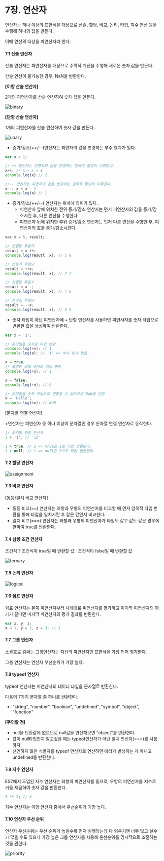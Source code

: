 # 7장. 연산자

연산자는 하나 이상의 표현식을 대상으로 산술, 할당, 비교, 논리, 타입, 지수 연산 등을 수행해 하나의 값을 만든다. 

이때 연산의 대상을 피연산자라 한다.

#### 7.1 산술 연산자

산술 연산자는 피연산자를 대상으로 수학적 계산을 수행해 새로운 숫자 값을 만든다.

산술 연산이 불가능한 경우, NaN을 반환한다.

**[이항 산술 연산자]**

2개의 피연산자를 산술 연산하여 숫자 값을 만든다.

![binary](./image/binary.png)



**[단항 산술 연산자]**

1개의 피연산자를 산술 연산하여 숫자 값을 만든다.

![unary](./image/unary.png)



- 증가/감소(++/--)연산자는 피연자의 값을 변경하는 부수 효과가 있다.

```javascript
var x = 1;

// ++ 연산자는 피연자의 값을 변경하는 암묵적 할당이 이뤄진다.
x++; // x = x + 1
console.log(x) // 2

//-- 연산자는 피연자의 값을 변경하는 암묵적 할당이 이뤄진다.
x--; x = x - 1
console.log(x) // 1
```



- 증가/감소(++/--) 연산자는 위치에 의미가 있다.
  - 피연산자 앞에 위치한 전위 증가/감소 연산자는 먼저 피연산자의 값을 증가/감소시킨 후, 다른 연산을 수행한다.
  - 피연산자 뒤에 위치한 후위 증가/감소 연산자는 먼저 다른 연산을 수행한 후, 피연산자의 값을 증가/감소시킨다.

```javascript
vax x = 5, result;

// 선할당 후증가
result = x ++;
console.log(resutl, x); // 5 6

// 선증가 후할당
result = ++x;
console.log(result, x); // 7 7

// 선할당 후감소
result = x--;
console.log(result, x); // 7 6

// 선감소 후할당
result = --x;
console.log(result, x); // 5 5
```



- 숫자 타입이 아닌 피연산자에 + 단항 연산자를 사용하면 피연사자를 숫자 타입으로 변환한 값을 생성하여 반환한다. 

```javascript
var x = '1';

// 문자열을 숫자로 타입 변환
console.log(+x); // 1
console.log(x); // '1' => 부수 효과 없음.

x = true;
// 불리언 값을 숫자로 타입 변환
console.log(+x); // 1

x = false;
console.log(+x); // 0

// 문자열을 숫자 타입으로 변환할 수 없으므로 NaN을 반환
x = 'Hello';
console.log(+x); // NaN
```



[문자열 연결 연산자]

+연산자는 피연산자 중 하나 이상이 문자열인 경우 문자열 연결 연산자로 동작한다.

```javascript
// 문자열 연결 연산자
1 + '1'; // '12'

1 + true; // 2 => true는 1로 타입 변환된다.
1 + null; // 1 => null은 0으로 타입 변환된다.
```



#### 7.2 할당 연산자

![assignment](./image/assignment.png)



#### 7.3 비교 연산자

[동등/일치 비교 연산자]

- 동등 비교(==) 연산자는 좌항과 우항의 피연산자를 비교할 때 먼저 암묵적 타입 변환을 통해 타입을 일치시킨 후 같은 값인지 비교한다.
- 일치 비교(===) 연산자는 좌항과 우항의 피연산자가 타입도 같고 값도 같은 경우에 한하여 true를 반환한다.



#### 7.4 삼항 조건 연산자

조건식 ? 조건식이 true일 때 반환할 값 : 조건식이 false일 때 반환할 값

![ternary](./image/ternary.png)

#### 7.5 논리 연산자

![logical](./image/logical.png)

#### 7.6 쉼표 연산자

쉼표 연산자는 왼쪽 피연산자부터 차례대로 피연산자를 평가하고 마지막 피연산자의 평가가 끝나면 마지막 피연산자의 평가 결과를 반환한다.

```javascript
var x, y, z;
x = 1, y = 2, z = 3; // 3
```



#### 7.7 그룹 연산자

소괄호로 감싸는 그룹연산자는 자신의 피연산자인 표현식을 가장 먼저 평가한다.

그룹 연산자는 연산자 우선순위가 가장 높다.



#### 7.8 typeof 연산자

typeof 연산자는 피연산자의 데이터 타입을 문자열로 반환한다.

다음의 7가지 문자열 중 하나를 반환한다.

- "string", "number", "boolean", "undefined", "symbol", "object", "function"

**[주의할 점]**

- null을 반환값에 없으므로 null값을 연산해보면 "object"를 반환한다.
- 값이 null타입인지 알고싶을 때는 typeof연산자가 아닌 일치 연산자(===)를 사용하자.
- 선언하지 않은 식별자를 typeof 연산자로 연산하면 에러가 발생하는 게 아니고 undefined를 반환한다.



#### 7.9 지수 연산자

ES7에서 도입된 지수 연산자는 좌항의 피연산자를 밑으로, 우항의 피연산자를 지수로 거듭 제곱하여 숫자 값을 반환한다.

```javascript
2 ** 2; // 4
```

지수 연산자는 이항 연산자 중에서 우선순위가 가장 높다.



#### 7.10 연산자 우선 순위

연산자 우선순위는 우선 순위가 높을수록 먼저 실행되는데 다 외우기엔 너무 많고 실수가 많을 수도 있으니 가장 높은 그룹 연산자를 사용해 운선순위를 명시적으로 조절하는 것을 권한다.

![priority](./image/priority.png)